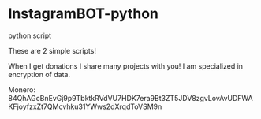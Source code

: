 # InstagramBOT-python
python script

These are 2 simple scripts!

When I get donations I share many projects with you!
I am specialized in encryption of data.

Monero: 84QhAGcBnEvGj9p9TbktkRVdVU7HDK7era9Bt3ZT5JDV8zgvLovAvUDFWAKFjoyfzxZt7QMcvhku31YWws2dXrqdToVSM9n
